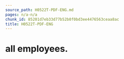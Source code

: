 ```yaml
---
source_path: H0522T-PDF-ENG.md
pages: n/a-n/a
chunk_id: 85201d7eb33d77b52b0f0bd3ee4476563ceaa8ac
title: H0522T-PDF-ENG
---
```

# all employees.
